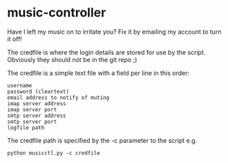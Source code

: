 music-controller
================

Have I left my music on to irritate you? Fix it by emailing my account to turn it off!


The credfile is where the login details are stored for use by the script. Obviously they should not be in the 
git repo ;)

The credfile is a simple text file with a field per line in this order:
```
username
password (cleartext)
email address to notify of muting
imap server address
imap server port
smtp server address
smtp server port
logfile path
```

The credfile path is specified by the -c parameter to the script e.g.
```
python musicctl.py -c credfile
```
